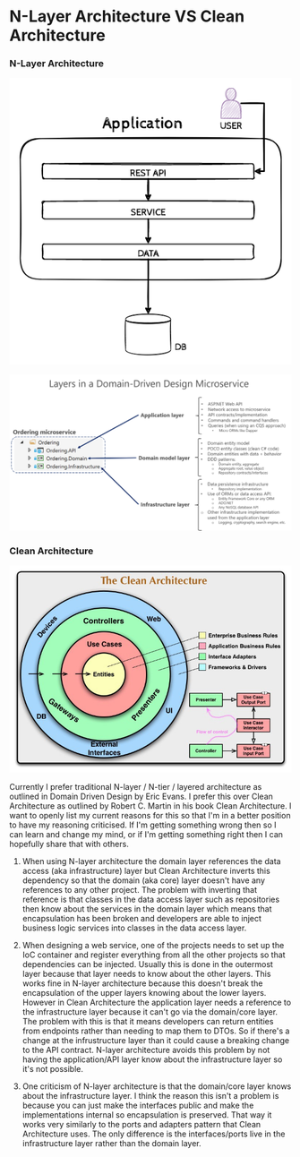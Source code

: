 # N-Layer Architecture VS Clean Architecture

### N-Layer Architecture

![](/images/n-layer-architecture.png)

![](/images/domain-driven-design-microservice.png)

### Clean Architecture

![](/images/clean-architecture.jpg)

Currently I prefer traditional N-layer / N-tier / layered architecture as outlined in Domain Driven Design by Eric Evans. I prefer this over Clean Architecture as outlined by Robert C. Martin in his book Clean Architecture. I want to openly list my current reasons for this so that I'm in a better position to have my reasoning criticised. If I'm getting something wrong then so I can learn and change my mind, or if I'm getting something right then I can hopefully share that with others.

1. When using N-layer architecture the domain layer references the data access (aka infrastructure) layer but Clean Architecture inverts this dependency so that the domain (aka core) layer doesn't have any references to any other project. The problem with inverting that reference is that classes in the data access layer such as repositories then know about the services in the domain layer which means that encapsulation has been broken and developers are able to inject business logic services into classes in the data access layer.

1. When designing a web service, one of the projects needs to set up the IoC container and register everything from all the other projects so that dependencies can be injected. Usually this is done in the outermost layer because that layer needs to know about the other layers. This works fine in N-layer architecture because this doesn't break the encapsulation of the upper layers knowing about the lower layers. However in Clean Architecture the application layer needs a reference to the infrastructure layer because it can't go via the domain/core layer. The problem with this is that it means developers can return entities from endpoints rather than needing to map them to DTOs. So if there's a change at the infrustructure layer than it could cause a breaking change to the API contract. N-layer architecture avoids this problem by not having the application/API layer know about the infrastructure layer so it's not possible.

1. One criticism of N-layer architecture is that the domain/core layer knows about the infrastructure layer. I think the reason this isn't a problem is because you can just make the interfaces public and make the implementations internal so encapsulation is preserved. That way it works very similarly to the ports and adapters pattern that Clean Architecture uses. The only difference is the interfaces/ports live in the infrastructure layer rather than the domain layer.
